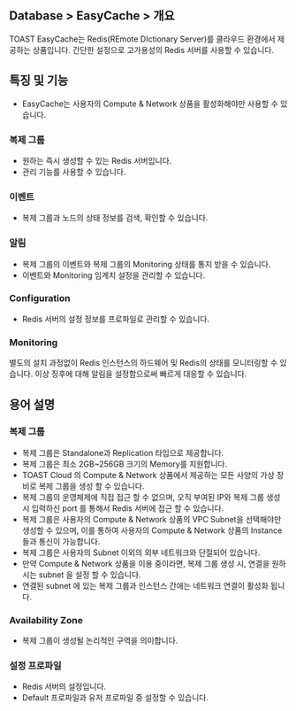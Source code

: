 
## Database > EasyCache > 개요
TOAST EasyCache는 Redis(REmote DIctionary Server)를 클라우드 환경에서 제공하는 상품입니다.
간단한 설정으로 고가용성의 Redis 서버를 사용할 수 있습니다.

## 특징 및 기능

*  EasyCache는 사용자의 Compute & Network 상품을 활성화해야만 사용할 수 있습니다.

### 복제 그룹

* 원하는 즉시 생성할 수 있는 Redis 서버입니다. 
* 관리 기능를 사용할 수 있습니다. 

### 이벤트

* 복제 그룹과 노드의 상태 정보를 검색, 확인할 수 있습니다.

### 알림

* 복제 그룹의 이벤트와 복제 그룹의 Monitoring 상태를 통지 받을 수 있습니다.
* 이벤트와 Monitoring 임계치 설정을 관리할 수 있습니다. 

### Configuration

* Redis 서버의 설정 정보를 프로파일로 관리할 수 있습니다.

### Monitoring
별도의 설치 과정없이 Redis 인스턴스의 하드웨어 및 Redis의 상태를 모니터링할 수 있습니다. 이상 징후에 대해 알림을 설정함으로써 빠르게 대응할 수 있습니다.

## 용어 설명

### 복제 그룹

* 복제 그룹은 Standalone과 Replication 타입으로 제공합니다.
* 복제 그룹은 최소 2GB~256GB 크기의 Memory를 지원합니다.
* TOAST Cloud 의 Compute & Network 상품에서 제공하는 모든 사양의 가상 장비로 복제 그룹을 생성 할 수 있습니다.
* 복제 그룹의 운영체제에 직접 접근 할 수 없으며, 오직 부여된 IP와 복제 그룹 생성 시 입력하신 port 를 통해서 Redis 서버에 접근 할 수 있습니다.
* 복제 그룹은 사용자의 Compute & Network 상품의 VPC Subnet을 선택해야만 생성할 수 있으며, 이를 통하여 사용자의 Compute & Network 상품의 Instance들과 통신이 가능합니다.
* 복제 그룹은 사용자의 Subnet 이외의 외부 네트워크와 단절되어 있습니다. 
* 만약 Compute & Network 상품을 이용 중이라면, 복제 그룹 생성 시, 연결을 원하시는 subnet 을 설정 할 수 있습니다.
* 연결된 subnet 에 있는 복제 그룹과 인스턴스 간에는 네트워크 연결이 활성화 됩니다.

### Availability Zone

* 복제 그룹이 생성될 논리적인 구역을 의미합니다.

### 설정 프로파일

* Redis 서버의 설정입니다.
* Default 프로파일과 유저 프로파일 중 설정할 수 있습니다.
